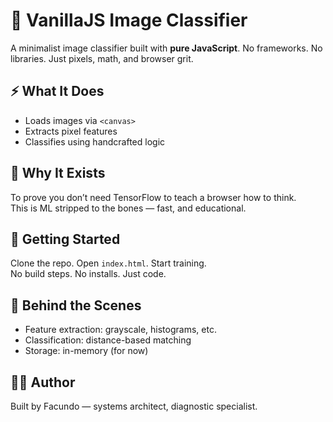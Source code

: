 # 🧠 VanillaJS Image Classifier

A minimalist image classifier built with **pure JavaScript**. No frameworks. No libraries. Just pixels, math, and browser grit.

## ⚡ What It Does

- Loads images via `<canvas>`
- Extracts pixel features
- Classifies using handcrafted logic

## 🧪 Why It Exists

To prove you don’t need TensorFlow to teach a browser how to think.  
This is ML stripped to the bones — fast, and educational.

## 🚀 Getting Started

Clone the repo. Open `index.html`. Start training.  
No build steps. No installs. Just code.

## 🧠 Behind the Scenes

- Feature extraction: grayscale, histograms, etc.
- Classification: distance-based matching
- Storage: in-memory (for now)



## 👨‍💻 Author

Built by Facundo — systems architect, diagnostic specialist.
